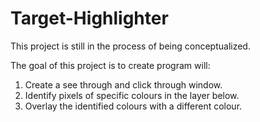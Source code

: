 # Target-Highlighter
This project is still in the process of being conceptualized.

The goal of this project is to create program will:
1. Create a see through and click through window.
2. Identify pixels of specific colours in the layer below.
3. Overlay the identified colours with a different colour.
